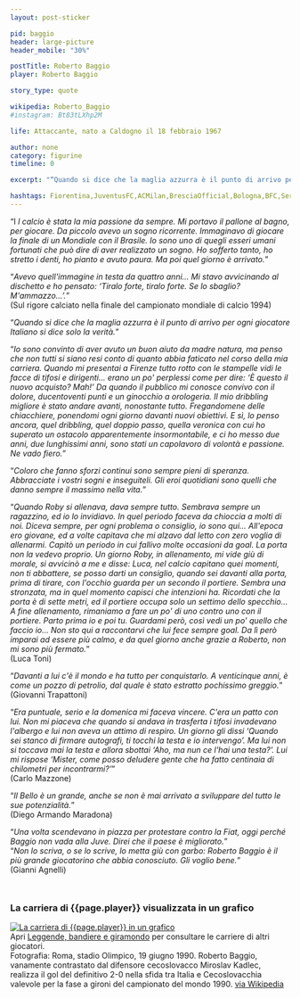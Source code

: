 ```yaml
---
layout: post-sticker

pid: baggio
header: large-picture
header_mobile: "30%"

postTitle: Roberto Baggio
player: Roberto Baggio

story_type: quote

wikipedia: Roberto_Baggio
#instagram: Bt83tLXhp2M

life: Attaccante, nato a Caldogno il 18 febbraio 1967

author: none
category: figurine
timeline: 0

excerpt: "“Quando si dice che la maglia azzurra è il punto di arrivo per ogni giocatore si dice solo la verità.”"

hashtags: Fiorentina,JuventusFC,ACMilan,BresciaOfficial,Bologna,BFC,SerieA
---
```

“I _l calcio è stata la mia passione da sempre. Mi portavo il pallone al bagno, per giocare. Da piccolo avevo un sogno ricorrente. Immaginavo di giocare la finale di un Mondiale con il Brasile. Io sono uno di quegli esseri umani fortunati che può dire di aver realizzato un sogno. Ho sofferto tanto, ho stretto i denti, ho pianto e avuto paura. Ma poi quel giorno è arrivato._”

“_Avevo quell'immagine in testa da quattro anni... Mi stavo avvicinando al dischetto e ho pensato: ‘Tiralo forte, tiralo forte. Se lo sbaglio? M'ammazzo...’._”  
(Sul rigore calciato nella finale del campionato mondiale di calcio 1994)

“_Quando si dice che la maglia azzurra è il punto di arrivo per ogni giocatore  Italiano si dice solo la verità._”

“_Io sono convinto di aver avuto un buon aiuto da madre natura, ma penso che non tutti si siano resi conto di quanto abbia faticato nel corso della mia carriera. Quando mi presentai a Firenze tutto rotto con le stampelle vidi le facce di tifosi e dirigenti... erano un po' perplessi come per dire: ‘È questo il nuovo acquisto? Mah!’ Da quando il pubblico mi conosce convivo con il dolore, ducentoventi punti e un ginocchio a orologeria. Il mio dribbling migliore è stato andare avanti, nonostante tutto. Fregandomene delle chiacchiere, ponendomi ogni giorno davanti nuovi obiettivi. E sì, lo penso ancora, quel dribbling, quel doppio passo, quella veronica con cui ho superato un ostacolo apparentemente insormontabile, e ci ho messo due anni, due lunghissimi anni, sono stati un capolavoro di volontà e passione. Ne vado fiero._”

“_Coloro che fanno sforzi continui sono sempre pieni di speranza. Abbracciate i vostri sogni e inseguiteli. Gli eroi quotidiani sono quelli che danno sempre il massimo nella vita._”

“_Quando Roby si allenava, dava sempre tutto. Sembrava sempre un ragazzino, ed io lo invidiavo. In quel periodo faceva da chioccia a molti di noi. Diceva sempre, per ogni problema o consiglio, io sono qui... All'epoca ero giovane, ed a volte capitava che mi alzavo dal letto con zero voglia di allenarmi. Capitò un periodo in cui fallivo molte occasioni da goal. La porta non la vedevo proprio. Un giorno Roby, in allenamento, mi vide giù di morale, si avvicinò a me e disse: Luca, nel calcio capitano quei momenti, non ti abbattere, se posso darti un consiglio, quando sei davanti alla porta, prima di tirare, con l'occhio guarda per un secondo il portiere. Sembra una stronzata, ma in quel momento capisci che intenzioni ha. Ricordati che la porta è di sette metri, ed il portiere occupa solo un settimo dello specchio... A fine allenamento, rimaniamo a fare un po' di uno contro uno con il portiere. Parto prima io e poi tu. Guardami però, così vedi un po' quello che faccio io… Non sto qui a raccontarvi che lui fece sempre goal. Da lì però imparai ad essere più calmo, e da quel giorno anche grazie a Roberto, non mi sono più fermato._”  
(Luca Toni)

“_Davanti a lui c'è il mondo e ha tutto per conquistarlo. A venticinque anni, è come un pozzo di petrolio, dal quale è stato estratto pochissimo greggio._”  
(Giovanni Trapattoni)

“_Era puntuale, serio e la domenica mi faceva vincere. C'era un patto con lui. Non mi piaceva che quando si andava in trasferta i tifosi invadevano l'albergo e lui non aveva un attimo di respiro. Un giorno gli dissi ‘Quando sei stanco di firmare autografi, ti tocchi la testa e io intervengo’. Ma lui non si toccava mai la testa e allora sbottai ‘Aho, ma nun ce l'hai una testa?’. Lui mi rispose ‘Mister, come posso deludere gente che ha fatto centinaia di chilometri per incontrarmi?’_”  
(Carlo Mazzone)

“_Il Bello è un grande, anche se non è mai arrivato a sviluppare del tutto le sue potenzialità._”  
(Diego Armando Maradona)

“_Una volta scendevano in piazza per protestare contro la Fiat, oggi perché Baggio non vada alla Juve. Direi che il paese è migliorato._”  
“_Non lo scriva, o se lo scrive, lo metta giù con garbo: Roberto Baggio è il più grande giocatorino che abbia conosciuto. Gli voglio bene._”  
(Gianni Agnelli)

<div style="margin-top: 50px;">
<h3>La carriera di {{page.player}} visualizzata in un grafico</h3>
<a href="/leggende-bandiere-e-giramondo" title="La carriera di {{page.player}} visualizzata in un grafico"><img class="responsive-img w100 border" src="{{site.baseurl}}/assets/pics/careers/{{page.pid}}.png" alt="La carriera di {{page.player}} in un grafico"/></a>
</div>
Apri <a href="/leggende-bandiere-e-giramondo" title="La carriera di {{page.player}} visualizzata in un grafico">Leggende, bandiere e giramondo</a> per consultare le carriere di altri giocatori.

<div class="post-disclaimer">Fotografia: Roma, stadio Olimpico, 19 giugno 1990. Roberto Baggio, vanamente contrastato dal difensore cecoslovacco Miroslav Kadlec, realizza il gol del definitivo 2-0 nella sfida tra Italia e Cecoslovacchia valevole per la fase a gironi del campionato del mondo 1990. <a href="https://it.wikipedia.org/wiki/File:Gol_di_Baggio_contro_la_Cecoslovacchia.jpg" target="_blank">via Wikipedia</a>
</div>
